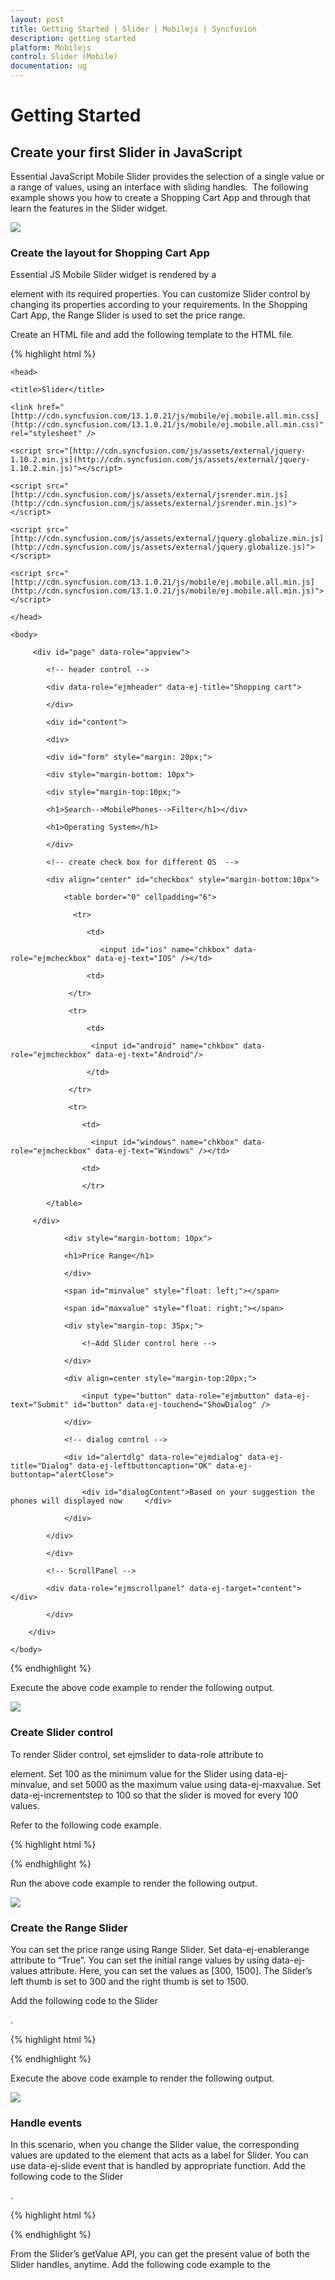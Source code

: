 ```yaml
---
layout: post
title: Getting Started | Slider | Mobilejs | Syncfusion
description: getting started
platform: Mobilejs
control: Slider (Mobile)
documentation: ug
---
```


# Getting Started

## Create your first Slider in JavaScript

Essential JavaScript Mobile Slider provides the selection of a single value or a range of values, using an interface with sliding handles.  The following example shows you how to create a Shopping Cart App and through that learn the features in the Slider widget.

![](Getting-Started_images/Getting-Started_img1.png)

### Create the layout for Shopping Cart App

Essential JS Mobile Slider widget is rendered by a <div> element with its required properties. You can customize Slider control by changing its properties according to your requirements. In the Shopping Cart App, the Range Slider is used to set the price range.

Create an HTML file and add the following template to the HTML file.

{% highlight html %}

<!DOCTYPE html>

<html>

	<head>

	<title>Slider</title>

	<link href="[http://cdn.syncfusion.com/13.1.0.21/js/mobile/ej.mobile.all.min.css](http://cdn.syncfusion.com/13.1.0.21/js/mobile/ej.mobile.all.min.css)" rel="stylesheet" />

	<script src="[http://cdn.syncfusion.com/js/assets/external/jquery-1.10.2.min.js](http://cdn.syncfusion.com/js/assets/external/jquery-1.10.2.min.js)"></script>                

	<script src="[http://cdn.syncfusion.com/js/assets/external/jsrender.min.js](http://cdn.syncfusion.com/js/assets/external/jsrender.min.js)"></script>

	<script src="[http://cdn.syncfusion.com/js/assets/external/jquery.globalize.min.js](http://cdn.syncfusion.com/js/assets/external/jquery.globalize.js)"></script>

	<script src="[http://cdn.syncfusion.com/13.1.0.21/js/mobile/ej.mobile.all.min.js](http://cdn.syncfusion.com/13.1.0.21/js/mobile/ej.mobile.all.min.js)"> </script>

	</head>

	<body>
	
	     <div id="page" data-role="appview">

	        <!-- header control -->

	        <div data-role="ejmheader" data-ej-title="Shopping cart">

	        </div>

	        <div id="content">

	        <div>

	        <div id="form" style="margin: 20px;">

	        <div style="margin-bottom: 10px">

	        <div style="margin-top:10px;">

	        <h1>Search-->MobilePhones-->Filter</h1></div>

	        <h1>Operating System</h1>

	        </div>

	        <!-- create check box for different OS  -->

	    	<div align="center" id="checkbox" style="margin-bottom:10px">

		        <table border="0" cellpadding="6">

		          <tr>

		             <td>

		              	<input id="ios" name="chkbox" data-role="ejmcheckbox" data-ej-text="IOS" /></td>

		             <td>                           

		         </tr>

		         <tr>

		             <td>

		           	  <input id="android" name="chkbox" data-role="ejmcheckbox" data-ej-text="Android"/>
		
					 </td>

		         </tr>

	             <tr>

	                <td>

	             	  <input id="windows" name="chkbox" data-role="ejmcheckbox" data-ej-text="Windows" /></td>

		            <td>

		            </tr>    

			</table>

		 </div>

		        <div style="margin-bottom: 10px">

		        <h1>Price Range</h1>

		        </div>

		        <span id="minvalue" style="float: left;"></span>

		        <span id="maxvalue" style="float: right;"></span>

		        <div style="margin-top: 35px;">

		        	<!—Add Slider control here -->        

		        </div>

	        	<div align=center style="margin-top:20px;">

	        		<input type="button" data-role="ejmbutton" data-ej-text="Submit" id="button" data-ej-touchend="ShowDialog" />

	        	</div>

	        	<!-- dialog control -->

	        	<div id="alertdlg" data-role="ejmdialog" data-ej-title="Dialog" data-ej-leftbuttoncaption="OK" data-ej-buttontap="alertClose">

	        		<div id="dialogContent">Based on your suggestion the phones will displayed now     </div>

	        	</div>

	        </div>

	        </div> 

	        <!-- ScrollPanel -->

			<div data-role="ejmscrollpanel" data-ej-target="content"></div>

			</div>

		</div>

	</body>

</html>

{% endhighlight %}

Execute the above code example to render the following output.

![](Getting-Started_images/Getting-Started_img2.png)

### Create Slider control

To render Slider control, set ejmslider to data-role attribute to <div> element. Set 100 as the minimum value for the Slider using data-ej-minvalue, and set 5000 as the maximum value using data-ej-maxvalue. Set data-ej-incrementstep to 100 so that the slider is moved for every 100 values. 

Refer to the following code example.

{% highlight html %}

<!-- Slider control -->

<div id="slider" data-role="ejmslider" data-ej-minvalue="100" data-ej-maxvalue="5000" data-ej-incrementstep="100"></div>

{% endhighlight %}

Run the above code example to render the following output.

![](Getting-Started_images/Getting-Started_img3.png)

### Create the Range Slider

You can set the price range using Range Slider. Set data-ej-enablerange attribute to “True”. You can set the initial range values by using data-ej-values attribute. Here, you can set the values as [300, 1500]. The Slider’s left thumb is set to 300 and the right thumb is set to 1500.

Add the following code to the Slider <div>.

{% highlight html %}

<div id="slider" data-role="ejmslider" data-ej-minvalue="100" data-ej-maxvalue="5000" data-ej-enablerange="true" data-ej-values="[300,1500]" data-ej-incrementstep="100"></div>

{% endhighlight %}

Execute the above code example to render the following output.

![](Getting-Started_images/Getting-Started_img4.png)

### Handle events

In this scenario, when you change the Slider value, the corresponding values are updated to the <span> element that acts as a label for Slider. You can use data-ej-slide event that is handled by appropriate function. Add the following code to the Slider <div>.

{% highlight html %}

<div id="slider" data-role="ejmslider" data-ej-minvalue="100" data-ej-maxvalue="5000" data-ej-enablerange="true" data-ej-values="[300,1500]" data-ej-slide="processOnSlide" data-ej-incrementstep="100"></div>

{% endhighlight %}

From the Slider’s getValue API, you can get the present value of both the Slider handles, anytime. Add the following code example to the <script> tag. 

{% highlight js %}

//to display the slider value in span element (label) at initialize

$(function (args) {

	window.dialogObject = $("#alertdlg").data("ejmDialog"); //to create dialog object

	window.sliderObject = $("#slider").data("ejmSlider"); //to create slider object

	setValue("300,1500");//set slider labels at initialize 

  });

// handling slider slide event

function processOnSlide() {

	var value = sliderObject.getValue();// get the value of slider by using getValue API

	setValue(value);

}

function setValue(value) {

	var position = value.indexOf(",");

	var min = value.substring(0, position); //to get left thumb value

	var max = value.substring(position + 1); //to get right thumb value

	$("#minvalue").html("$" + min); //to set left thumb value to the left span

	$("#maxvalue").html("$" + max); // to set right thumb value to the right span

}

{% endhighlight %}

Execute the above code to render the following output.

![](Getting-Started_images/Getting-Started_img5.png)

In this scenario, a dialog is displayed to provide information about the search when Submit is clicked. Add the following code to the <script> tag.

{% highlight js %}

//to open dialog

function ShowDialog(args) {

	dialogObject.open(); //to show dialog

} 

//to close dialog

function alertClose(args) {

	dialogObject.close(); //close dialog

}

{% endhighlight %}

Execute the above code example to render the following output, when you click Submit.

![](Getting-Started_images/Getting-Started_img6.png)